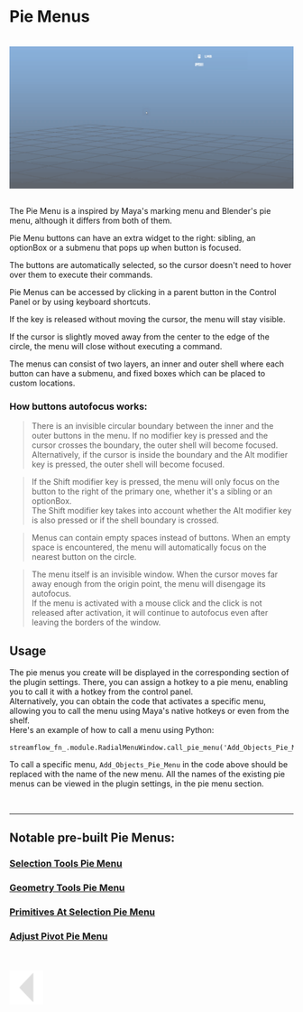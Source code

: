 # Pie Menus
<br>
<img src="../../media/gif/PieNav Demo.gif" alt="drawing" align="center" width="800"/><br><br>


The Pie Menu is a inspired by Maya's marking menu and Blender's pie menu, although it differs from both of them.

Pie Menu buttons can have an extra widget to the right: sibling, an optionBox or a submenu that pops up when button is focused.

The buttons are automatically selected, so the cursor doesn't need to hover over them to execute their commands.

Pie Menus can be accessed by clicking in a parent button in the Control Panel or by using keyboard shortcuts.

If the key is released without moving the cursor, the menu will stay visible.

If the cursor is slightly moved away from the center to the edge of the circle, the menu will close without executing a command.

The menus can consist of two layers, an inner and outer shell where each button can have a submenu, and fixed boxes which can be placed to custom locations.

### <b>How buttons autofocus works:</b>

>There is an invisible circular boundary between the inner and the outer buttons in the menu. If no modifier key is pressed and the cursor crosses the boundary, the outer shell will become focused.<br>
>Alternatively, if the cursor is inside the boundary and the Alt modifier key is pressed, the outer shell will become focused.

>If the Shift modifier key is pressed, the menu will only focus on the button to the right of the primary one, whether it's a sibling or an optionBox.<br>
>The Shift modifier key takes into account whether the Alt modifier key is also pressed or if the shell boundary is crossed.

>Menus can contain empty spaces instead of buttons. When an empty space is encountered, the menu will automatically focus on the nearest button on the circle.

>The menu itself is an invisible window. When the cursor moves far away enough from the origin point, the menu will disengage its autofocus.<br>
>If the menu is activated with a mouse click and the click is not released after activation, it will continue to autofocus even after leaving the borders of the window.

## Usage

The pie menus you create will be displayed in the corresponding section of the plugin settings. There, you can assign a hotkey to a pie menu, enabling you to call it with a hotkey from the control panel.<br>
Alternatively, you can obtain the code that activates a specific menu, allowing you to call the menu using Maya's native hotkeys or even from the shelf.<br>
Here's an example of how to call a menu using Python:

    streamflow_fn_.module.RadialMenuWindow.call_pie_menu('Add_Objects_Pie_Menu')

To call a specific menu, `Add_Objects_Pie_Menu` in the code above should be replaced with the name of the new menu. All the names of the existing pie menus can be viewed in the plugin settings, in the pie menu section.


<br>

--- 
## Notable pre-built Pie Menus:

### [Selection Tools Pie Menu](./built_in_pie_menus/selection_tools_piemenu.md)
### [Geometry Tools Pie Menu](./built_in_pie_menus/geometry_tools_piemenu.md)
### [Primitives At Selection Pie Menu](./built_in_pie_menus/primitives_at_selection_piemenu.md)
### [Adjust Pivot Pie Menu](./built_in_pie_menus/adjust_pivot_pie_menu.md)


<br>
<br>

<a href="../../v_01_01_00_README.md#pie-menus">
    <img src="../../media/icons/Arrow_v2_LEFT.png" alt="BackArrow" height="60">
</a>